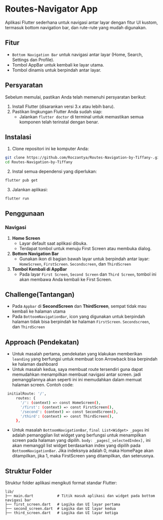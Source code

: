 # Routes-Navigator App
  Aplikasi Flutter sederhana untuk navigasi antar layar dengan fitur UI kustom, termasuk bottom navigation bar, dan rute-rute yang mudah digunakan.

## Fitur
- `Bottom Navigation Bar` untuk navigasi antar layar (Home, Search, Settings dan Profile).
- Tombol AppBar untuk kembali ke layar utama.
- Tombol dinamis untuk berpindah antar layar.
  
## Persyaratan
Sebelum memulai, pastikan Anda telah memenuhi persyaratan berikut:
  1. Install Flutter (disarankan versi 3.x atau lebih baru).
  2. Pastikan lingkungan Flutter Anda sudah siap:
     - Jalankan `flutter doctor` di terminal untuk memastikan semua komponen telah terinstal dengan benar.

## Instalasi
1. Clone repositori ini ke komputer Anda:
  ```bash
  git clone https://github.com/Roczantya/Routes-Navigation-by-Tiffany-.git
  cd Routes-Navigation-by-Tiffany
  ```
2. Instal semua dependensi yang diperlukan:
  ```bash
  flutter pub get
  ```
3. Jalankan aplikasi:
  ```bash
  flutter run
  ```

## Penggunaan
  ### Navigasi
  1. __Home Screen__
     - Layar default saat aplikasi dibuka.
     - Terdapat tombol untuk menuju First Screen atau membuka dialog.
  2. __Bottom Navigation Bar__
     - Gunakan ikon di bagian bawah layar untuk berpindah antar layar: `HomeScreen`, `FirstScreen`. `Secondscreen`, dan `ThirdScreen`
  3. __Tombol Kembali di AppBar__
     - Pada layar `First Screen`, `Second Screen` dan `Third Screen`, tombol ini akan membawa Anda kembali ke First Screen.
       
## Challenge(Tantangan)
  - Pada `Appbar` di __SecondScreen__ dan __ThirdScreen__, sempat tidak mau kembali ke halaman utama
  - Pada `BottoomNavigationBar`, icon yang digunakan untuk berpindah halaman tidak bisa berpindah ke halaman  `FirstScreen`. `Secondscreen`, dan `ThirdScreen`
    
## Approach (Pendekatan)
  - Untuk masalah pertama, pendekatan yang klakukan memberikan `leanding` yang berfungsi untuk membuat Icon Arrowback bisa berpindah ke halaman dashboard
  - Untuk masalah kedua, saya membuat route tersendiri guna dapat memudahkan menampilkan membuat navigasi antar screen. jadi pemanggilannya akan seperti ini  ini memudahkan dalam memuat halaman screen. Contoh code:
 ``` bash
  initialRoute: '/',
      routes: {
        '/': (context) => const HomeScreen(),
        '/first': (context) => const FirstScreen(),
        '/second': (context) => const SecondScreen(),
        '/third': (context) => const ThirdScreen(),
      },
```
  - Untuk masalah  `BottoomNavigationBar`, `final List<Widget> _pages` ini adalah pemanggilan list widget yang berfungsi untuk menampilkan screen pada halaman yang dipilih. `body: _pages[_selectedIndex],` ini akan memanggil list widget berdasarkan index yang dipilih pada `BottoomNavigationBar`. Jika indeksnya adalah 0, maka HomePage akan ditampilkan, jika 1, maka FirstScreen yang ditampilkan, dan seterusnya.

    
## Struktur Folder
  Struktur folder aplikasi mengikuti format standar Flutter:

```plaintext
lib/
├── main.dart           # Titik masuk aplikasi dan widget pada bottom navigasi bar
├── first_screen.dart   # Logika dan UI layar pertama
├── second_screen.dart  # Logika dan UI layar kedua
├── third_screen.dart   # Logika dan UI layar ketiga
```
